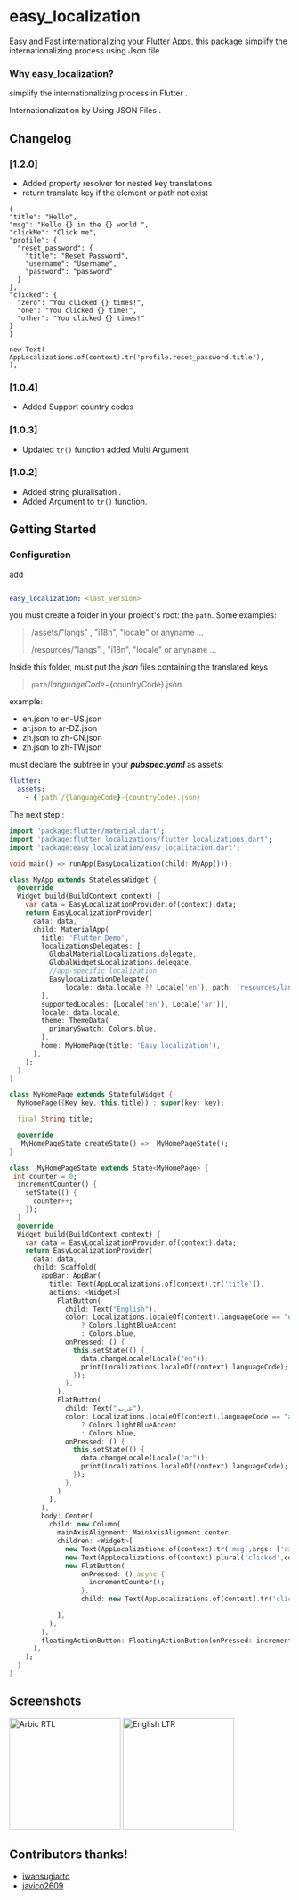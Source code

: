 # easy_localization

Easy and Fast internationalizing your Flutter Apps,
this package simplify the internationalizing process using Json file 


### Why easy_localization?

simplify the internationalizing process in Flutter .

Internationalization by Using JSON Files .

## Changelog
### [1.2.0]
  - Added property resolver for nested key translations
  - return translate key if the element or path not exist
  ```
{
  "title": "Hello",
  "msg": "Hello {} in the {} world ",
  "clickMe": "Click me",
  "profile": {
    "reset_password": {
      "title": "Reset Password",
      "username": "Username",
      "password": "password"
    }
  },
  "clicked": {
    "zero": "You clicked {} times!",
    "one": "You clicked {} time!",
    "other": "You clicked {} times!"
  }
}

new Text(
  AppLocalizations.of(context).tr('profile.reset_password.title'),
 ),
```
### [1.0.4] 
  - Added Support country codes
### [1.0.3] 
  - Updated `tr()` function added Multi Argument
### [1.0.2] 
  - Added string pluralisation .
  - Added Argument to `tr()` function.


## Getting Started

### Configuration

add 

```yaml

easy_localization: <last_version>

```



you must create a folder in your project's root: the `path`. Some examples:

> /assets/"langs" , "i18n", "locale" or anyname ...
>
> /resources/"langs" , "i18n", "locale" or anyname ...

Inside this folder, must put the _json_ files containing the translated keys :

> `path`/${languageCode}-${countryCode}.json



example:
  - en.json to en-US.json
  - ar.json to ar-DZ.json
  - zh.json to zh-CN.json
  - zh.json to zh-TW.json


must declare the subtree in your **_pubspec.yaml_** as assets:

```yaml
flutter:
  assets:
    - {`path`/{languageCode}-{countryCode}.json}
```

The next step :

```dart
import 'package:flutter/material.dart';
import 'package:flutter_localizations/flutter_localizations.dart';
import 'package:easy_localization/easy_localization.dart';

void main() => runApp(EasyLocalization(child: MyApp()));

class MyApp extends StatelessWidget {
  @override
  Widget build(BuildContext context) {
    var data = EasyLocalizationProvider.of(context).data;
    return EasyLocalizationProvider(
      data: data,
      child: MaterialApp(
        title: 'Flutter Demo',
        localizationsDelegates: [
          GlobalMaterialLocalizations.delegate,
          GlobalWidgetsLocalizations.delegate,
          //app-specific localization
          EasylocaLizationDelegate(
              locale: data.locale ?? Locale('en'), path: 'resources/langs'),
        ],
        supportedLocales: [Locale('en'), Locale('ar')],
        locale: data.locale,
        theme: ThemeData(
          primarySwatch: Colors.blue,
        ),
        home: MyHomePage(title: 'Easy localization'),
      ),
    );
  }
}

class MyHomePage extends StatefulWidget {
  MyHomePage({Key key, this.title}) : super(key: key);

  final String title;

  @override
  _MyHomePageState createState() => _MyHomePageState();
}

class _MyHomePageState extends State<MyHomePage> {
 int counter = 0;
  incrementCounter() {
    setState(() {
      counter++;
    });
  }
  @override
  Widget build(BuildContext context) {
    var data = EasyLocalizationProvider.of(context).data;
    return EasyLocalizationProvider(
      data: data,
      child: Scaffold(
        appBar: AppBar(
          title: Text(AppLocalizations.of(context).tr('title')),
          actions: <Widget>[
            FlatButton(
              child: Text("English"),
              color: Localizations.localeOf(context).languageCode == "en"
                  ? Colors.lightBlueAccent
                  : Colors.blue,
              onPressed: () {
                this.setState(() {
                  data.changeLocale(Locale("en"));
                  print(Localizations.localeOf(context).languageCode);
                });
              },
            ),
            FlatButton(
              child: Text("عربى"),
              color: Localizations.localeOf(context).languageCode == "ar"
                  ? Colors.lightBlueAccent
                  : Colors.blue,
              onPressed: () {
                this.setState(() {
                  data.changeLocale(Locale("ar"));
                  print(Localizations.localeOf(context).languageCode);
                });
              },
            )
          ],
        ),
        body: Center(
          child: new Column(
            mainAxisAlignment: MainAxisAlignment.center,
            children: <Widget>[
              new Text(AppLocalizations.of(context).tr('msg',args: ['aissat','flutter'])),
              new Text(AppLocalizations.of(context).plural('clicked',counter)),
              new FlatButton(
                  onPressed: () async {
                    incrementCounter();
                  },
                  child: new Text(AppLocalizations.of(context).tr('clickMe')),)
            
            ],
          ),
        ),
        floatingActionButton: FloatingActionButton(onPressed: incrementCounter,child: Text('+1'),),
      ),
    );
  }
}
```

## Screenshots

<td style="text-align: center">
<img alt="Arbic RTL" src="https://github.com/aissat/easy_localization/blob/master/screenshots/Screenshot_ar.png?raw=true" width="200" />
</td>

<td style="text-align: center">
<img alt="English LTR" src="https://github.com/aissat/easy_localization/blob/master/screenshots/Screenshot_en.png?raw=true" width="200" />
</td>

## Contributors thanks!

  - [iwansugiarto](https://github.com/javico2609)
  - [javico2609](https://github.com/iwansugiarto)